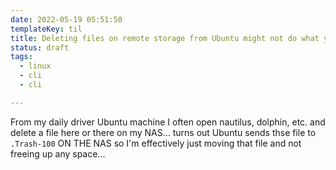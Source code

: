```yaml
---
date: 2022-05-19 05:51:50
templateKey: til
title: Deleting files on remote storage from Ubuntu might not do what you think
status: draft
tags:
  - linux
  - cli
  - cli

---
```


From my daily driver Ubuntu machine I often open nautilus, dolphin, etc. and delete a file here or there on my NAS... turns out Ubuntu sends thse file to `.Trash-100` ON THE NAS so I'm effectively just moving that file and not freeing up any space...
